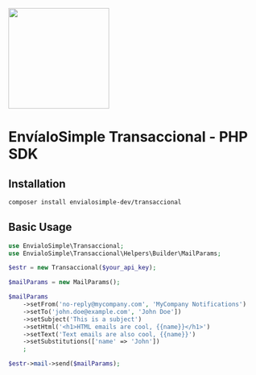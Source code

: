 <a href="https://envialosimple.com/transaccional"><img src="https://envialosimple.com/images/logo_tr.svg" width="200px"/></a>

# EnvíaloSimple Transaccional - PHP SDK

## Installation

```bash
composer install envialosimple-dev/transaccional
```

## Basic Usage

```php
use EnvialoSimple\Transaccional;
use EnvialoSimple\Transaccional\Helpers\Builder\MailParams;

$estr = new Transaccional($your_api_key);

$mailParams = new MailParams();

$mailParams
    ->setFrom('no-reply@mycompany.com', 'MyCompany Notifications')
    ->setTo('john.doe@example.com', 'John Doe'])
    ->setSubject('This is a subject')
    ->setHtml('<h1>HTML emails are cool, {{name}}</h1>')
    ->setText('Text emails are also cool, {{name}}')
    ->setSubstitutions(['name' => 'John'])
    ;

$estr->mail->send($mailParams);
```

